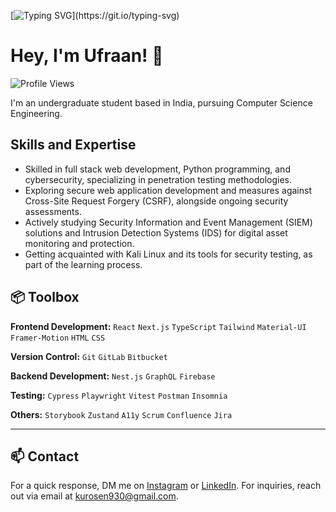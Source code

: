[![Typing SVG](https://readme-typing-svg.demolab.com?font=Fira+Code&pause=1000&random=false&width=435&lines=As-salamu+alaykum!;Welcome+To+My+Profile!)](https://git.io/typing-svg)

# Hey, I'm Ufraan! 👋

<p align="left">
  <img src="https://komarev.com/ghpvc/?username=Ufraan&color=gray&style=flat-square" alt="Profile Views">
</p>

I'm an undergraduate student based in India, pursuing Computer Science Engineering. 

## Skills and Expertise

- Skilled in full stack web development, Python programming, and cybersecurity, specializing in penetration testing methodologies.
- Exploring secure web application development and measures against Cross-Site Request Forgery (CSRF), alongside ongoing security assessments.
- Actively studying Security Information and Event Management (SIEM) solutions and Intrusion Detection Systems (IDS) for digital asset monitoring and protection.
- Getting acquainted with Kali Linux and its tools for security testing, as part of the learning process.


## 📦 Toolbox

**Frontend Development:** `React` `Next.js` `TypeScript` `Tailwind` `Material-UI` `Framer-Motion` `HTML` `CSS`
 
**Version Control:** `Git` `GitLab` `Bitbucket`

**Backend Development:** `Nest.js` `GraphQL` `Firebase` 

**Testing:** `Cypress` `Playwright` `Vitest` `Postman` `Insomnia`

**Others:** `Storybook` `Zustand` `A11y` `Scrum` `Confluence` `Jira`


---

## 📫 Contact
For a quick response, DM me on [Instagram](https://www.instagram.com/ufraaan/) or [LinkedIn](https://www.linkedin.com/in/ufraaan/).
For inquiries, reach out via email at kurosen930@gmail.com.

